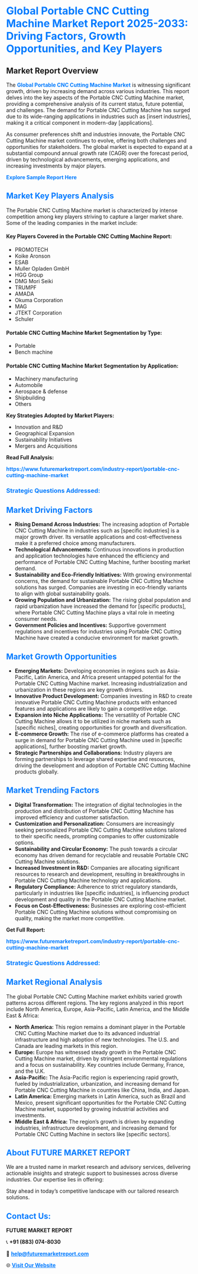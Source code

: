 <h1 style="color: #007BFF;">Global Portable CNC Cutting Machine Market Report 2025-2033: Driving Factors, Growth Opportunities, and Key Players</h1>

<section id="overview">
<h2>Market Report Overview</h2>
<p>The <a href="https://www.futuremarketreport.com/industry-report/portable-cnc-cutting-machine-market" style="color: #007BFF; text-decoration: none;"><strong>Global Portable CNC Cutting Machine Market</strong></a> is witnessing significant growth, driven by increasing demand across various industries. This report delves into the key aspects of the Portable CNC Cutting Machine market, providing a comprehensive analysis of its current status, future potential, and challenges. The demand for Portable CNC Cutting Machine has surged due to its wide-ranging applications in industries such as [insert industries], making it a critical component in modern-day [applications].</p>
<p>As consumer preferences shift and industries innovate, the Portable CNC Cutting Machine market continues to evolve, offering both challenges and opportunities for stakeholders. The global market is expected to expand at a substantial compound annual growth rate (CAGR) over the forecast period, driven by technological advancements, emerging applications, and increasing investments by major players.</p>
</section>

<section id="overview">
<p><a href="https://www.futuremarketreport.com/request-sample/reportId=37467" style="color: #007BFF; text-decoration: none;"><strong>Explore Sample Report Here</strong></a></p>
</section>

<section id="key-players">
<h2 style="color: #007BFF;">Market Key Players Analysis</h2>
<p>The Portable CNC Cutting Machine market is characterized by intense competition among key players striving to capture a larger market share. Some of the leading companies in the market include:</p>
<h4>Key Players Covered in the Portable CNC Cutting Machine Report:</h4>
<ul><li>PROMOTECH</li><li>Koike Aronson</li><li>ESAB</li><li>Muller Opladen GmbH</li><li>HGG Group</li><li>DMG Mori Seiki</li><li>TRUMPF</li><li>AMADA</li><li>Okuma Corporation</li><li>MAG</li><li>JTEKT Corporation</li><li>Schuler</li></ul>
<h4>Portable CNC Cutting Machine Market Segmentation by Type:</h4>
<ul><li>Portable</li><li>Bench machine</li></ul>

<h4>Portable CNC Cutting Machine Market Segmentation by Application:</h4>
<ul><li>Machinery manufacturing</li><li>Automobile</li><li>Aerospace &amp; defense</li><li>Shipbuilding</li><li>Others</li></ul>
<p><strong>Key Strategies Adopted by Market Players:</strong></p>
<ul>
<li>Innovation and R&D</li>
<li>Geographical Expansion</li>
<li>Sustainability Initiatives</li>
<li>Mergers and Acquisitions</li>
</ul>
</section>

<section>
<p><strong>Read Full Analysis: </strong></p><a href="https://www.futuremarketreport.com/industry-report/portable-cnc-cutting-machine-market" style="color: #007BFF; text-decoration: none;"><strong>https://www.futuremarketreport.com/industry-report/portable-cnc-cutting-machine-market</strong></a>
<h3 style="color: #007BFF;">Strategic Questions Addressed:</h3>
</section>

<section id="driving-factors">
<h2 style="color: #007BFF;">Market Driving Factors</h2>
<ul>
<li><strong>Rising Demand Across Industries:</strong> The increasing adoption of Portable CNC Cutting Machine in industries such as [specific industries] is a major growth driver. Its versatile applications and cost-effectiveness make it a preferred choice among manufacturers.</li>
<li><strong>Technological Advancements:</strong> Continuous innovations in production and application technologies have enhanced the efficiency and performance of Portable CNC Cutting Machine, further boosting market demand.</li>
<li><strong>Sustainability and Eco-Friendly Initiatives:</strong> With growing environmental concerns, the demand for sustainable Portable CNC Cutting Machine solutions has surged. Companies are investing in eco-friendly variants to align with global sustainability goals.</li>
<li><strong>Growing Population and Urbanization:</strong> The rising global population and rapid urbanization have increased the demand for [specific products], where Portable CNC Cutting Machine plays a vital role in meeting consumer needs.</li>
<li><strong>Government Policies and Incentives:</strong> Supportive government regulations and incentives for industries using Portable CNC Cutting Machine have created a conducive environment for market growth.</li>
</ul>
</section>

<section id="growth-opportunities">
<h2 style="color: #007BFF;">Market Growth Opportunities</h2>
<ul>
<li><strong>Emerging Markets:</strong> Developing economies in regions such as Asia-Pacific, Latin America, and Africa present untapped potential for the Portable CNC Cutting Machine market. Increasing industrialization and urbanization in these regions are key growth drivers.</li>
<li><strong>Innovative Product Development:</strong> Companies investing in R&D to create innovative Portable CNC Cutting Machine products with enhanced features and applications are likely to gain a competitive edge.</li>
<li><strong>Expansion into Niche Applications:</strong> The versatility of Portable CNC Cutting Machine allows it to be utilized in niche markets such as [specific niches], creating opportunities for growth and diversification.</li>
<li><strong>E-commerce Growth:</strong> The rise of e-commerce platforms has created a surge in demand for Portable CNC Cutting Machine used in [specific applications], further boosting market growth.</li>
<li><strong>Strategic Partnerships and Collaborations:</strong> Industry players are forming partnerships to leverage shared expertise and resources, driving the development and adoption of Portable CNC Cutting Machine products globally.</li>
</ul>
</section>

<section id="trending-factors">
<h2 style="color: #007BFF;">Market Trending Factors</h2>
<ul>
<li><strong>Digital Transformation:</strong> The integration of digital technologies in the production and distribution of Portable CNC Cutting Machine has improved efficiency and customer satisfaction.</li>
<li><strong>Customization and Personalization:</strong> Consumers are increasingly seeking personalized Portable CNC Cutting Machine solutions tailored to their specific needs, prompting companies to offer customizable options.</li>
<li><strong>Sustainability and Circular Economy:</strong> The push towards a circular economy has driven demand for recyclable and reusable Portable CNC Cutting Machine solutions.</li>
<li><strong>Increased Investment in R&D:</strong> Companies are allocating significant resources to research and development, resulting in breakthroughs in Portable CNC Cutting Machine technology and applications.</li>
<li><strong>Regulatory Compliance:</strong> Adherence to strict regulatory standards, particularly in industries like [specific industries], is influencing product development and quality in the Portable CNC Cutting Machine market.</li>
<li><strong>Focus on Cost-Effectiveness:</strong> Businesses are exploring cost-efficient Portable CNC Cutting Machine solutions without compromising on quality, making the market more competitive.</li>
</ul>
</section>

<section>
<p><strong>Get Full Report: </strong></p><a href="https://www.futuremarketreport.com/industry-report/portable-cnc-cutting-machine-market" style="color: #007BFF; text-decoration: none;"><strong>https://www.futuremarketreport.com/industry-report/portable-cnc-cutting-machine-market</strong></a>
<h3 style="color: #007BFF;">Strategic Questions Addressed:</h3>
</section>


<section id="regional-analysis">
<h2 style="color: #007BFF;">Market Regional Analysis</h2>
<p>The global Portable CNC Cutting Machine market exhibits varied growth patterns across different regions. The key regions analyzed in this report include North America, Europe, Asia-Pacific, Latin America, and the Middle East & Africa:</p>
<ul>
<li><strong>North America:</strong> This region remains a dominant player in the Portable CNC Cutting Machine market due to its advanced industrial infrastructure and high adoption of new technologies. The U.S. and Canada are leading markets in this region.</li>
<li><strong>Europe:</strong> Europe has witnessed steady growth in the Portable CNC Cutting Machine market, driven by stringent environmental regulations and a focus on sustainability. Key countries include Germany, France, and the U.K.</li>
<li><strong>Asia-Pacific:</strong> The Asia-Pacific region is experiencing rapid growth, fueled by industrialization, urbanization, and increasing demand for Portable CNC Cutting Machine in countries like China, India, and Japan.</li>
<li><strong>Latin America:</strong> Emerging markets in Latin America, such as Brazil and Mexico, present significant opportunities for the Portable CNC Cutting Machine market, supported by growing industrial activities and investments.</li>
<li><strong>Middle East & Africa:</strong> The region’s growth is driven by expanding industries, infrastructure development, and increasing demand for Portable CNC Cutting Machine in sectors like [specific sectors].</li>
</ul>
</section>

<footer>
<h2 style="color: #007BFF;">About FUTURE MARKET REPORT</h2>
<p>We are a trusted name in market research and advisory services, delivering actionable insights and strategic support to businesses across diverse industries. Our expertise lies in offering:</p>

<p>Stay ahead in today’s competitive landscape with our tailored research solutions.</p>

<h2 style="color: #007BFF;">Contact Us:</h2>
<p><strong>FUTURE MARKET REPORT</strong></p>
<p>📞 <strong>+91 (883) 074-8030</strong></p>
<p>📧 <strong><a href="mailto:help@futuremarketreport.com" style="color: #007BFF;">help@futuremarketreport.com</a></strong></p>
<p>🌐 <strong><a href="https://www.futuremarketreport.com/" style="color: #007BFF;">Visit Our Website</a></strong></p>
</footer>